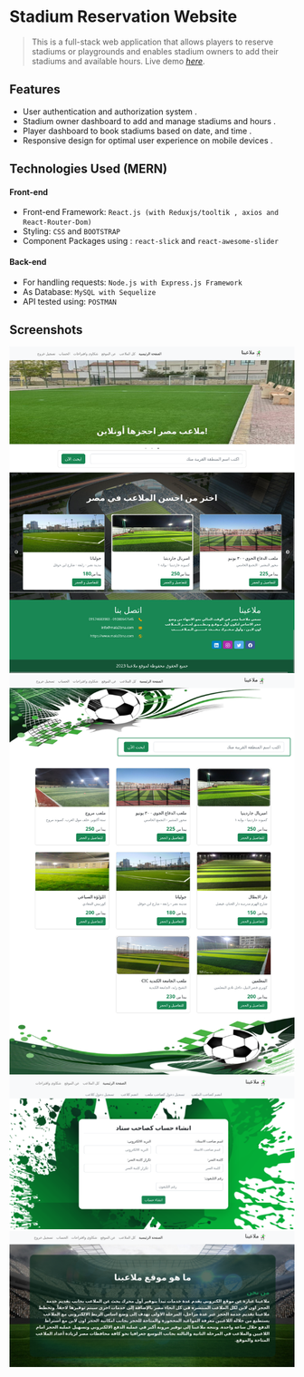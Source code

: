 # Stadium Reservation Website
> This is a full-stack web application that allows players to reserve stadiums or playgrounds and enables stadium owners to add their stadiums and available hours.
> Live demo [_here_](https://stadiums-reservation-client-side.onrender.com/).


## Features
- User authentication and authorization system .
- Stadium owner dashboard to add and manage stadiums and hours .
- Player dashboard to book stadiums based on date, and time .
- Responsive design for optimal user experience on mobile devices .


## Technologies Used (MERN)

#### Front-end

- Front-end Framework: `React.js (with Reduxjs/tooltik , axios and React-Router-Dom)`
- Styling: `CSS` and `BOOTSTRAP`
- Component Packages using : `react-slick` and `react-awesome-slider`

#### Back-end

- For handling requests: `Node.js with Express.js Framework`
- As Database: `MySQL with Sequelize`
- API tested using: `POSTMAN`


## Screenshots
![Example screenshot](./screenshots/1.png)
![Example screenshot](./screenshots/2.png)
![Example screenshot](./screenshots/3.png)
![Example screenshot](./screenshots/4.png)
<!-- If you have screenshots you'd like to share, include them here. -->
